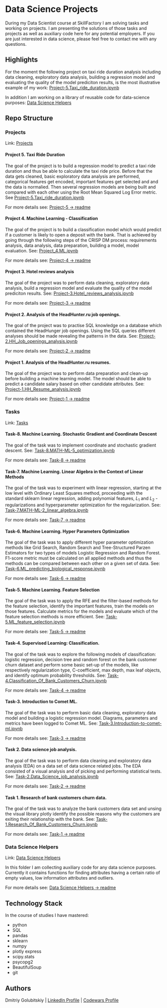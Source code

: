# Data Science Projects
During my Data Scientist course at SkillFactory I am solving tasks and working on projects. I am presenting the solutions of those tasks and projects as well as auxiliary code here for any potential employers. 
If you are just interested in data science, please feel free to contact me with any questions.
## Highlights
For the moment the following project on taxi ride duration analysis including data cleaning, exploratory data analysis, building a regression model and evaluating the quality of the model prediciton results, is the most illustrative example of my work: [Project-5.Taxi_ride_duration.ipynb](https://github.com/helios12/DataScienceProjects/blob/main/projects/project-5/Project-5.Taxi_ride_duration.ipynb)

In addition I am working on a library of reusable code for data-science purposes:
[Data Science Helpers](https://github.com/helios12/DataScienceProjects/tree/main/DataScienceHelpers)
## Repo Structure
### Projects
Link: [Projects](https://github.com/helios12/DataScienceProjects/tree/main/projects)

#### Project 5. Taxi Ride Duration
The goal of the project is to build a regression model to predict a taxi ride duration and thus be able to calculate the taxi ride price. Before that the data gets cleaned, basic exploratory data analysis are performed, categorical features get encoded, important features get selected and and the data is normalied. Then several regression models are being built and compared with each other using the Root Mean Squared Log Error metric. See [Project-5.Taxi_ride_duration.ipynb](https://github.com/helios12/DataScienceProjects/blob/main/projects/project-5/Project-5.Taxi_ride_duration.ipynb)

For more details see: [Project-5 -> readme](https://github.com/helios12/DataScienceProjects/blob/main/projects/project-5/readme.md)

#### Project 4. Machine Learning - Classification
The goal of the project is to build a classification model which would predict if a customer is likely to open a deposit with the bank. That is achieved by going through the following steps of the CRISP DM process: requirements analysis, data analysis, data preparation, building a model, model evaluation. See: [Project_4.ML.ipynb](https://github.com/helios12/DataScienceProjects/blob/main/projects/project-4/Project_4.ML.ipynb)

For more details see: [Project-4 -> readme](https://github.com/helios12/DataScienceProjects/blob/main/projects/project-4/readme.md)

#### Project 3. Hotel reviews analysis 
The goal of the project was to perform data cleaning, exploratory data analysis, build a regression model and evaluate the quality of the model prediciton results. See: [Project-3.Hotel_reviews_analysis.ipynb](https://github.com/helios12/DataScienceProjects/blob/main/projects/project-3/Project-3.Hotel_reviews_analysis.ipynb)

For more details see: [Project-3 -> readme](https://github.com/helios12/DataScienceProjects/blob/main/projects/project-3/readme.md)

#### Project 2. Analysis of the HeadHunter.ru job openings. 
The goal of the project was to practise SQL knowledge on a database which contained the HeadHunger job openings. Using the SQL queries different analyses should be made revealing the patterns in the data. See: [Project-2.HH_Job_openings_analysis.ipynb](https://github.com/helios12/DataScienceProjects/blob/main/projects/project-2/Project-2.HH_Job_openings_analysis.ipynb)

For more details see: [Project-2 -> readme](https://github.com/helios12/DataScienceProjects/blob/main/projects/project-2/readme.md)

#### Project 1. Analysis of the HeadHunter.ru resumes. 
The goal of the project was to perform data preparation and clean-up before building a machine learning model. The model should be able to predict a candidate salary based on other candidate attributes. See: [Project-1.HH_Resume_analysis.ipynb](https://github.com/helios12/DataScienceProjects/blob/main/projects/project-1/Project-1.HH_Resume_analysis.ipynb)

For more details see: [Project-1 -> readme](https://github.com/helios12/DataScienceProjects/blob/main/projects/project-1/readme.md)

### Tasks
Link: [Tasks](https://github.com/helios12/DataScienceProjects/tree/main/tasks)

#### Task-8. Machine Learning. Stochastic Gradient and Coordinate Descent
The goal of the task was to implement coordinate and stochastic gradient descent.
See: [Task-8.MATH-ML-5_optimization.ipynb](https://github.com/helios12/DataScienceProjects/blob/main/tasks/task-8/Task-8.MATH-ML-5_optimization.ipynb)

For more details see: [Task-8 -> readme](https://github.com/helios12/DataScienceProjects/blob/main/tasks/task-8/readme.md)

#### Task-7. Machine Learning. Linear Algebra in the Context of Linear Methods
The goal of the task was to experiment with linear regression, starting at the low level with Ordinary Least Squares method, proceeding with the standard sklearn linear regression, adding polynomial features, $L_1$ and $L_2$ -regularizations and hyperparameter optimization for the regularization.
See: [Task-7.MATH-ML-2_linear_algebra.ipynb](https://github.com/helios12/DataScienceProjects/blob/main/tasks/task-7/Task-7.MATH-ML-2_linear_algebra.ipynb)

For more details see: [Task-7 -> readme](https://github.com/helios12/DataScienceProjects/blob/main/tasks/task-7/readme.md)

#### Task-6. Machine Learning. Hyper Parameters Optimization
The goal of the task was to apply different hyper parameter optimization methods like Grid Search, Random Search and Tree-Structured Parzen Estimators for two types of models Logistic Regression and Random Forest. F1-score metric must be calculated on all applied methods and thus the methods can be compared between each other on a given set of data. See: [Task-6.ML_predicting_biological_response.ipynb](https://github.com/helios12/DataScienceProjects/blob/main/tasks/task-6/Task-6.ML_predicting_biological_response.ipynb)

For more details see: [Task-6 -> readme](https://github.com/helios12/DataScienceProjects/blob/main/tasks/task-6/readme.md)

#### Task-5. Machine Learning. Feature Selection
The goal of the task was to apply the RFE and the filter-based methods for the feature selection, identify the important features, train the models on those features. Calculate metrics for the models and evaluate which of the feature selection methods is more efficient. See: [Task-5.ML_feature_selection.ipynb](https://github.com/helios12/DataScienceProjects/blob/main/tasks/task-5/Task-5.ML_feature_selection.ipynb)

For more details see: [Task-5 -> readme](https://github.com/helios12/DataScienceProjects/blob/main/tasks/task-5/readme.md)

#### Task-4. Supervised Learning: Classification.
The goal of the task was to explore the following models of classification: logistic regression, decision tree and random forest on the bank customer churn dataset and perform some basic set-up of the models, like respectively regularization type, C-coefficient, max depth, max leaf objects, and identify optimum probability thresholds. See: [Task-4.Classification_Of_Bank_Customers_Churn.ipynb](https://github.com/helios12/DataScienceProjects/blob/main/tasks/task-4/Task-4.Classification_Of_Bank_Customers_Churn.ipynb)

For more details see: [Task-4 -> readme](https://github.com/helios12/DataScienceProjects/blob/main/tasks/task-4/readme.md)

#### Task-3. Introduction to Comet ML. 
The goal of the task was to perform basic data cleaning, exploratory data model and building a logistic regression model. Diagrams, parameters and metrics have been logged to Comet ML. See: [Task-3.Introduction-to-comet-ml.ipynb](https://github.com/helios12/DataScienceProjects/blob/main/tasks/task-3/Task-3.Introduction-to-comet-ml.ipynb)

For more details see: [Task-3 -> readme](https://github.com/helios12/DataScienceProjects/blob/main/tasks/task-3/readme.md)

#### Task 2. Data science job analysis. 
The goal of the task was to perform data cleaning and exploratory data analysis (EDA) on a data set of data science related jobs. The EDA consisted of a visual analysis and of picking and performing statistical tests. See: [Task-2.Data_Science_job_analysis.ipynb](https://github.com/helios12/DataScienceProjects/blob/main/tasks/task-2/Task-2.Data_Science_job_analysis.ipynb)

For more details see: [Task-2 -> readme](https://github.com/helios12/DataScienceProjects/blob/main/tasks/task-2/readme.md)

#### Task 1. Research of bank customers churn data. 
The goal of the task was to analyze the bank customers data set and unsing the visual library plotly identify the possible reasons why the customers are exiting their relationship with the bank. See: [Task-1.Research_Of_Bank_Customers_Churn.ipynb](https://github.com/helios12/DataScienceProjects/blob/main/tasks/task-1/Task-1.Research_Of_Bank_Customers_Churn.ipynb)

For more details see: [Task-1 -> readme](https://github.com/helios12/DataScienceProjects/blob/main/tasks/task-1/readme.md)

### Data Science Helpers
Link: [Data Science Helpers](https://github.com/helios12/DataScienceProjects/tree/main/DataScienceHelpers)

In this folder I am collecting auxiliary code for any data science purposes. Currently it contains functions for finding attributes having a certain ratio of empty values, low information attributes and outliers. 

For more details see: 
[Data Science Helpers -> readme](https://github.com/helios12/DataScienceProjects/blob/main/DataScienceHelpers/readme.md)

## Technology Stack
In the course of studies I have mastered:

* python
* SQL
* pandas
* sklearn
* numpy
* plotly express
* scipy.stats
* psycopg2
* BeautifulSoup
* git

## Authors
Dmitriy Golubitskiy | [LinkedIn Profile](https://www.linkedin.com/in/golubitskiy/) | [Codewars Profile](https://www.codewars.com/users/d_golubitsky)